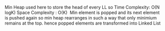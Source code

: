 Min Heap used here to store the head of every LL
so Time Complexity: O(N logK)
Space Complexity : O(K)
​
Min element is popped and its next element is pushed again so min heap rearranges in such a way that only minimium remains at the top. hence popped elements are transformed into Linked List